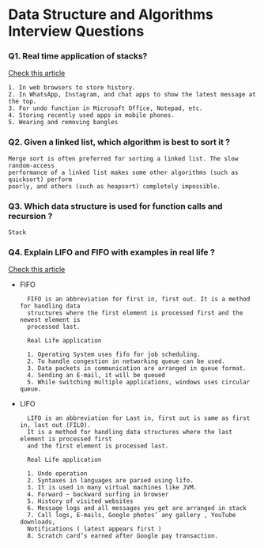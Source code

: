 # Data Structure and Algorithms Interview Questions

### Q1. Real time application of stacks?
[Check this article](https://www.geeksforgeeks.org/real-time-application-of-data-structures/)

    1. In web browsers to store history.
    2. In WhatsApp, Instagram, and chat apps to show the latest message at the top.
    3. For undo function in Microsoft Office, Notepad, etc.
    4. Storing recently used apps in mobile phones.
    5. Wearing and removing bangles

### Q2. Given a linked list, which algorithm is best to sort it ?

    Merge sort is often preferred for sorting a linked list. The slow random-access
    performance of a linked list makes some other algorithms (such as quicksort) perform 
    poorly, and others (such as heapsort) completely impossible. 

### Q3. Which data structure is used for function calls and recursion ?

    Stack

### Q4. Explain LIFO and FIFO with examples in real life ?

[Check this article](https://www.geeksforgeeks.org/real-time-application-of-data-structures/)

* FIFO

        FIFO is an abbreviation for first in, first out. It is a method for handling data
        structures where the first element is processed first and the newest element is 
        processed last. 

        Real Life application

        1. Operating System uses fifo for job scheduling. 
        2. To handle congestion in networking queue can be used.
        3. Data packets in communication are arranged in queue format.
        4. Sending an E-mail, it will be queued
        5. While switching multiple applications, windows uses circular queue.

* LIFO

        LIFO is an abbreviation for Last in, first out is same as first in, last out (FILO).
        It is a method for handling data structures where the last element is processed first
        and the first element is processed last. 

        Real Life application

        1. Undo operation 
        2. Syntaxes in languages are parsed using lifo.
        3. It is used in many virtual machines like JVM.
        4. Forward – backward surfing in browser
        5. History of visited websites
        6. Message logs and all messages you get are arranged in stack
        7. Call logs, E-mails, Google photos’ any gallery , YouTube downloads, 
        Notifications ( latest appears first )
        8. Scratch card’s earned after Google pay transaction.


